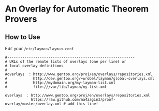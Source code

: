 # An Overlay for Automatic Theorem Provers

## How to Use
Edit your `/etc/layman/layman.conf`

    #-----------------------------------------------------------
    # URLs of the remote lists of overlays (one per line) or
    # local overlay definitions
    #
    #overlays  : http://www.gentoo.org/proj/en/overlays/repositories.xml
    #            http://dev.gentoo.org/~wrobel/layman/global-overlays.xml
    #            http://mydomain.org/my-layman-list.xml
    #            file:///var/lib/layman/my-list.xml
    
    overlays  : http://www.gentoo.org/proj/en/overlays/repositories.xml
                https://raw.github.com/na4zagin3/proof-overlay/master/overlay.xml # add this line!


